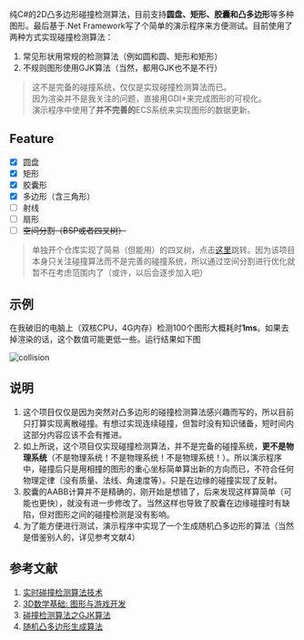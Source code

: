 纯C#的2D凸多边形碰撞检测算法，目前支持**圆盘、矩形、胶囊和凸多边形**等多种图形。最后基于.Net Framework写了个简单的演示程序来方便测试。目前使用了两种方式实现碰撞检测算法：
1. 常见形状用常规的检测算法（例如圆和圆、矩形和矩形）
2. 不规则图形使用GJK算法（当然，都用GJK也不是不行）

>这不是完备的碰撞系统，仅仅是实现碰撞检测算法而已。</br>
>因为渲染并不是我关注的问题，直接用GDI+来完成图形的可视化。</br>
>演示程序中使用了**并不完善的**ECS系统来实现图形的数据更新。


## Feature
- [X] 圆盘
- [X] 矩形
- [X] 胶囊形
- [X] 多边形（含三角形）
- [ ] 射线
- [ ] 扇形
- [ ] ~~空间分割（BSP或者四叉树）~~
>单独开个仓库实现了简易（但能用）的四叉树，点击[这里](https://github.com/simplex86/Quadtree.Net)跳转。因为该项目本身只关注碰撞算法而不是完善的碰撞系统，所以通过空间分割进行优化就暂不在考虑范围内了（或许，以后会逐步加入吧）

## 示例
在我破旧的电脑上（双核CPU，4G内存）检测100个图形大概耗时**1ms**。如果去掉渲染的话，这个数值可能更低一些。运行结果如下图

![collision](https://github.com/simplex86/Collision2D.Net/blob/main/doc/collision.gif)

## 说明
1. 这个项目仅仅是因为突然对凸多边形的碰撞检测算法感兴趣而写的，所以目前只打算实现离散碰撞。有想过实现连续碰撞，但暂时没有知识储备，短时间内这部分内容应该不会有推进。
2. 如上所说，这个项目仅实现碰撞检测算法，并不是完备的碰撞系统，**更不是物理系统**（不是物理系统！不是物理系统！不是物理系统！）。所以演示程序中，碰撞后只是用相撞的图形的重心坐标简单算出新的方向而已，不符合任何物理定律（没有质量、法线、角速度等）。只是在边缘的碰撞实现了反射。
3. 胶囊的AABB计算并不是精确的，刚开始是想错了，后来发现这样算简单（可能也更快），就没有进一步修改了。当然这样也导致了胶囊在边缘碰撞时有缺陷，但对图形之间的碰撞检测是没有影响。
4. 为了能方便进行测试，演示程序中实现了一个生成随机凸多边形的算法（当然是借鉴别人的，详见参考文献4） 

## 参考文献
1. [实时碰撞检测算法技术](https://book.douban.com/subject/4861957/)
2. [3D数学基础: 图形与游戏开发](https://book.douban.com/subject/1400419/)
3. [碰撞检测算法之GJK算法](https://zhuanlan.zhihu.com/p/511164248)
4. [随机凸多边形生成算法](https://kingins.cn/2022/02/18/%E9%9A%8F%E6%9C%BA%E5%87%B8%E5%A4%9A%E8%BE%B9%E5%BD%A2%E7%94%9F%E6%88%90%E7%AE%97%E6%B3%95/)
